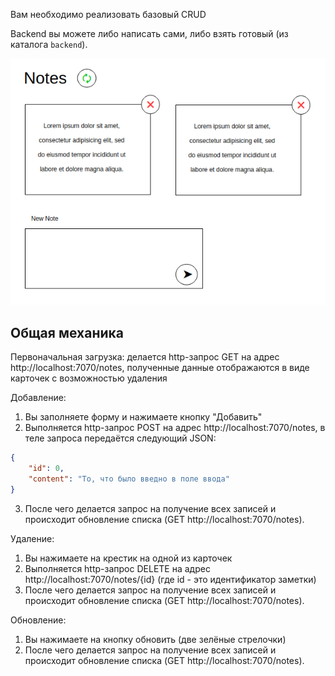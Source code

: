 Вам необходимо реализовать базовый CRUD

Backend вы можете либо написать сами, либо взять готовый (из каталога `backend`).

![CRUD](src/assets/crud.png)

## Общая механика

Первоначальная загрузка: делается http-запрос GET на адрес http://localhost:7070/notes, полученные данные отображаются в виде карточек с возможностью удаления

Добавление:
1. Вы заполняете форму и нажимаете кнопку "Добавить"
1. Выполняется http-запрос POST на адрес http://localhost:7070/notes, в теле запроса передаётся следующий JSON:
```json
{
    "id": 0,
    "content": "То, что было введно в поле ввода"
}
```
3. После чего делается запрос на получение всех записей и происходит обновление списка (GET http://localhost:7070/notes).

Удаление:
1. Вы нажимаете на крестик на одной из карточек
1. Выполняется http-запрос DELETE на адрес http://localhost:7070/notes/{id} (где id - это идентификатор заметки)
1. После чего делается запрос на получение всех записей и происходит обновление списка (GET http://localhost:7070/notes).

Обновление:
1. Вы нажимаете на кнопку обновить (две зелёные стрелочки)
1. После чего делается запрос на получение всех записей и происходит обновление списка (GET http://localhost:7070/notes).
